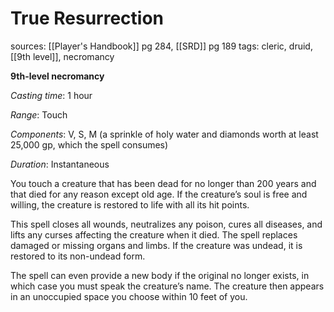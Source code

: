 # True Resurrection
sources: [[Player's Handbook]] pg 284, [[SRD]] pg 189
tags: cleric, druid, [[9th level]], necromancy

**9th-level necromancy**

*Casting time*: 1 hour

*Range*: Touch

*Components*: V, S, M (a sprinkle of holy water and diamonds worth at least 25,000 gp, which the spell consumes)

*Duration*: Instantaneous

You touch a creature that has been dead for no longer than 200 years and that died for any reason except old age. If the creature’s soul is free and willing, the creature is restored to life with all its hit points.

This spell closes all wounds, neutralizes any poison, cures all diseases, and lifts any curses affecting the creature when it died. The spell replaces damaged or missing organs and limbs. If the creature was undead, it is restored to its non-undead form.

The spell can even provide a new body if the original no longer exists, in which case you must speak the creature’s name. The creature then appears in an unoccupied space you choose within 10 feet of you.
